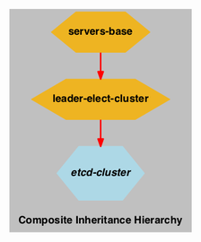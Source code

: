 ![composite inheritance hierarchy](https://raw.githubusercontent.com/CloudCoreo/etcd-cluster/master/images/hierarchy.png "composite inheritance hierarchy")
